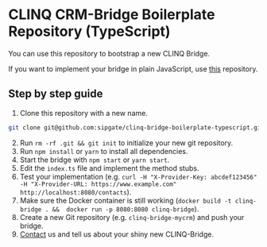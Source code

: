 # CLINQ CRM-Bridge Boilerplate Repository (TypeScript)

You can use this repository to bootstrap a new CLINQ Bridge.

If you want to implement your bridge in plain JavaScript, use [this](https://github.com/sipgate/clinq-bridge-boilerplate) repository.

## Step by step guide

1. Clone this repository with a new name.
```bash
git clone git@github.com:sipgate/clinq-bridge-boilerplate-typescript.git clinq-bridge-mycrm
```
2. Run `rm -rf .git && git init` to initialize your new git repository.
3. Run `npm install` or `yarn` to install all dependencies.
4. Start the bridge with `npm start` or `yarn start`.
5. Edit the `index.ts` file and implement the method stubs.
6. Test your implementation (e.g. `curl -H "X-Provider-Key: abcdef123456" -H "X-Provider-URL: https://www.example.com" http://localhost:8080/contacts`).
7. Make sure the Docker container is still working (`docker build -t clinq-bridge . &&  docker run -p 8080:8080 clinq-bridge`).
8. Create a new Git repository (e.g. `clinq-bridge-mycrm`) and push your bridge.
9. [Contact](mailto:hello@clinq.com) us and tell us about your shiny new CLINQ-Bridge.
